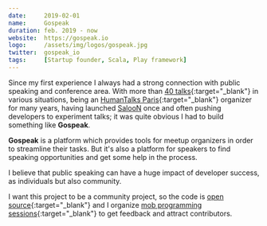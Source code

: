 ```yaml
---
date:     2019-02-01
name:     Gospeak
duration: feb. 2019 - now
website:  https://gospeak.io
logo:     /assets/img/logos/gospeak.jpg
twitter:  gospeak_io
tags:     [Startup founder, Scala, Play framework]
---
```


Since my first experience I always had a strong connection with public speaking and conference area.
With more than [40 talks](https://gospeak.io/speakers/loicknuchel){:target="_blank"} in various situations,
being an [HumanTalks Paris](https://gospeak.io/groups/humantalks-paris){:target="_blank"} organizer for many years,
having launched [SalooN](#saloon) once and often pushing developers to experiment talks; it was quite obvious I had to build something like **Gospeak**.

**Gospeak** is a platform which provides tools for meetup organizers in order to streamline their tasks.
But it's also a platform for speakers to find speaking opportunities and get some help in the process.

I believe that public speaking can have a huge impact of developer success, as individuals but also community.

I want this project to be a community project, so the code is [open source](https://github.com/gospeak-io){:target="_blank"}
and I organize [mob programming sessions](https://gospeak.io/groups/gospeak){:target="_blank"} to get feedback and attract contributors.
